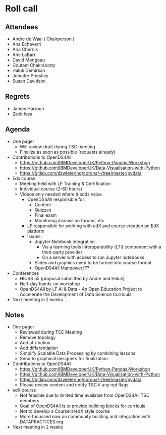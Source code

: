 # Roll call
## Attendees

- Andre de Waal ( Chairperson )
- Ana Echeverri
- Aria Chernik
- Aric LaBarr
- David Mongeau
- Goutam Chakraborty
- Haluk Demirkan
- Jennifer Priestley
- Susan Davidson

## Regrets

- James Harroun
- Zack Ives

## Agenda

- One pager 
  - Will review draft during TSC meeting
  - Finalize as soon as possible (requests already)
- Contributions to OpenDS4All
  - https://github.com/IBMDeveloperUK/Python-Pandas-Workshop
  - https://github.com/IBMDeveloperUK/Data-Visualisation-with-Python
  - https://gitlab.com/dzwietering/corona/-/tree/master/pydata
- Edx course
  - Meeting held with LF Training & Certification
  - Individual course (2-60 hours)
  - Videos only needed where it adds value
    - OpenDS4All responsible for:
      - Content 
      - Quizzes 
      - Final exam
      - Monitoring discussion forums, etc
    - LF responsible for working with edX and course creation on EdX platform
    - Issues: 
      - Jupyter Notebook integration
        - Via a learning tools interoperability (LTI) component with a third-party provider
        - On a server with access to run Jupyter notebooks 
      - Slides and graphics need to be turned into course format
      - OpenDS4All Manpower??? 
- Conferences
   - HICSS 55 (proposal submitted by Andre and Haluk)
   - Half-day hands-on workshop
   - OpenDS4All by LF AI & Data - An Open Education Project to Accelerate the Development of Data Science Curricula
- Next meeting in 2 weeks

## Notes

- One pager
  - Reviewed during TSC Meeting
  - Remove topology 
  - Add attribution
  - Add differentiation
  - Simplify Scalable Data Processing by combining lessons
  - Send to graphical designers for finalization
- Contributions to OpenDS4All
  - https://github.com/IBMDeveloperUK/Python-Pandas-Workshop
  - https://github.com/IBMDeveloperUK/Data-Visualisation-with-Python
  - https://gitlab.com/dzwietering/corona/-/tree/master/pydata
  - Please review content and notify TSC if any red flags
- edX course
  - Not feasible due to limited time available from OpenDS4All TSC members
  - Goal of OpenDS4All is to provide building blocks for curricula
  - Not to develop a Coursera/edX style course
  - More fucussed now on community building and integration with DATAPRACTICES.org
- Next meeting in 2 weeks
